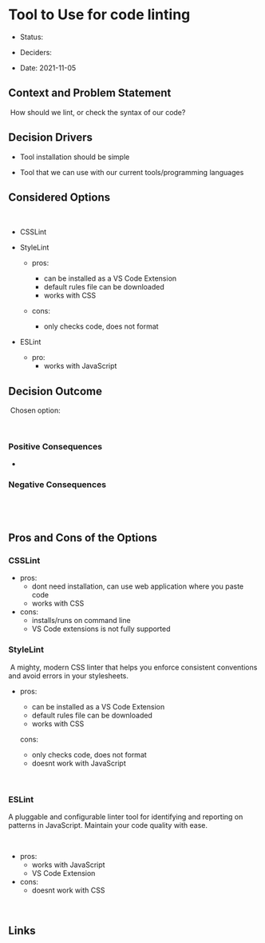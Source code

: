 # Tool to Use for code linting


- Status: 

- Deciders: 

- Date: 2021-11-05


## Context and Problem Statement

​
How should we lint, or check the syntax of our code?
​

## Decision Drivers


- Tool installation should be simple

- Tool that we can use with our current tools/programming languages


## Considered Options

​
- CSSLint

- StyleLint
  - pros:
    - can be installed as a VS Code Extension
    - default rules file can be downloaded
    - works with CSS

  - cons:
    - only checks code, does not format

- ESLint
  - pro:
    - works with JavaScript


## Decision Outcome

​
Chosen option:

​
### Positive Consequences <!-- optional -->


- 


### Negative Consequences <!-- optional -->

​
- 


## Pros and Cons of the Options <!-- optional -->


### CSSLint


- pros:
  - dont need installation, can use web application where you paste code
  - works with CSS
- cons:
  - installs/runs on command line
  - VS Code extensions is not fully supported
​

### StyleLint

​
A mighty, modern CSS linter that helps you enforce consistent conventions and avoid errors in your stylesheets.


- pros:
  - can be installed as a VS Code Extension
  - default rules file can be downloaded
  - works with CSS

  cons:
  - only checks code, does not format
  - doesnt work with JavaScript

​
### ESLint


A pluggable and configurable linter tool for identifying and reporting on patterns in JavaScript. Maintain your code quality with ease.

​
- pros:
  - works with JavaScript
  - VS Code Extension
- cons:
  - doesnt work with CSS

​
## Links